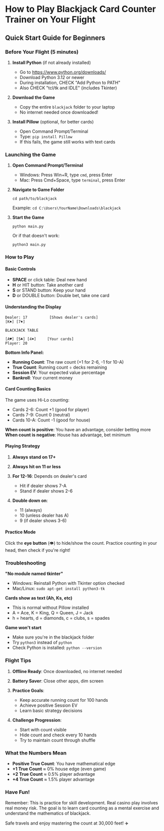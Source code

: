 # How to Play Blackjack Card Counter Trainer on Your Flight

## Quick Start Guide for Beginners

### Before Your Flight (5 minutes)

1. **Install Python** (if not already installed)
   - Go to https://www.python.org/downloads/
   - Download Python 3.12 or newer
   - During installation, CHECK "Add Python to PATH"
   - Also CHECK "tcl/tk and IDLE" (includes Tkinter)

2. **Download the Game**
   - Copy the entire `blackjack` folder to your laptop
   - No internet needed once downloaded!

3. **Install Pillow** (optional, for better cards)
   - Open Command Prompt/Terminal
   - Type: `pip install Pillow`
   - If this fails, the game still works with text cards

### Launching the Game

1. **Open Command Prompt/Terminal**
   - Windows: Press Win+R, type `cmd`, press Enter
   - Mac: Press Cmd+Space, type `terminal`, press Enter

2. **Navigate to Game Folder**
   ```
   cd path/to/blackjack
   ```
   Example: `cd C:\Users\YourName\Downloads\blackjack`

3. **Start the Game**
   ```
   python main.py
   ```
   Or if that doesn't work:
   ```
   python3 main.py
   ```

### How to Play

#### Basic Controls
- **SPACE** or click table: Deal new hand
- **H** or HIT button: Take another card
- **S** or STAND button: Keep your hand
- **D** or DOUBLE button: Double bet, take one card

#### Understanding the Display

```
Dealer: 17          [Shows dealer's cards]
[K♠] [7♦]          

BLACKJACK TABLE

[A♥] [5♣] [4♦]     [Your cards]
Player: 20
```

**Bottom Info Panel:**
- **Running Count**: The raw count (+1 for 2-6, -1 for 10-A)
- **True Count**: Running count ÷ decks remaining
- **Session EV**: Your expected value percentage
- **Bankroll**: Your current money

#### Card Counting Basics

The game uses Hi-Lo counting:
- Cards 2-6: Count +1 (good for player)
- Cards 7-9: Count 0 (neutral)
- Cards 10-A: Count -1 (good for house)

**When count is positive**: You have an advantage, consider betting more
**When count is negative**: House has advantage, bet minimum

#### Playing Strategy

1. **Always stand on 17+**
2. **Always hit on 11 or less**
3. **For 12-16**: Depends on dealer's card
   - Hit if dealer shows 7-A
   - Stand if dealer shows 2-6

4. **Double down on**:
   - 11 (always)
   - 10 (unless dealer has A)
   - 9 (if dealer shows 3-6)

#### Practice Mode

Click the **eye button** (👁) to hide/show the count. Practice counting in your head, then check if you're right!

### Troubleshooting

**"No module named tkinter"**
- Windows: Reinstall Python with Tkinter option checked
- Mac/Linux: `sudo apt-get install python3-tk`

**Cards show as text (Ah, Ks, etc)**
- This is normal without Pillow installed
- A = Ace, K = King, Q = Queen, J = Jack
- h = hearts, d = diamonds, c = clubs, s = spades

**Game won't start**
- Make sure you're in the blackjack folder
- Try `python3` instead of `python`
- Check Python is installed: `python --version`

### Flight Tips

1. **Offline Ready**: Once downloaded, no internet needed
2. **Battery Saver**: Close other apps, dim screen
3. **Practice Goals**:
   - Keep accurate running count for 100 hands
   - Achieve positive Session EV
   - Learn basic strategy decisions

4. **Challenge Progression**:
   - Start with count visible
   - Hide count and check every 10 hands
   - Try to maintain count through shuffle

### What the Numbers Mean

- **Positive True Count**: You have mathematical edge
- **+1 True Count** ≈ 0% house edge (even game)
- **+2 True Count** ≈ 0.5% player advantage
- **+4 True Count** ≈ 1.5% player advantage

### Have Fun!

Remember: This is practice for skill development. Real casino play involves real money risk. The goal is to learn card counting as a mental exercise and understand the mathematics of blackjack.

Safe travels and enjoy mastering the count at 30,000 feet! ✈️